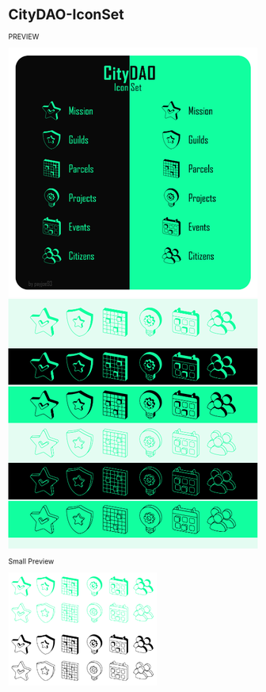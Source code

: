 # CityDAO-IconSet

PREVIEW

<img src="https://github.com/payjoe93/CityDAO-IconSet/blob/main/icon-preview1.png">

<img src="https://github.com/payjoe93/CityDAO-IconSet/blob/main/icon-preview2.png">



Small Preview

<img width="300" src="https://github.com/payjoe93/CityDAO-IconSet/blob/main/icon-preview3.png">

